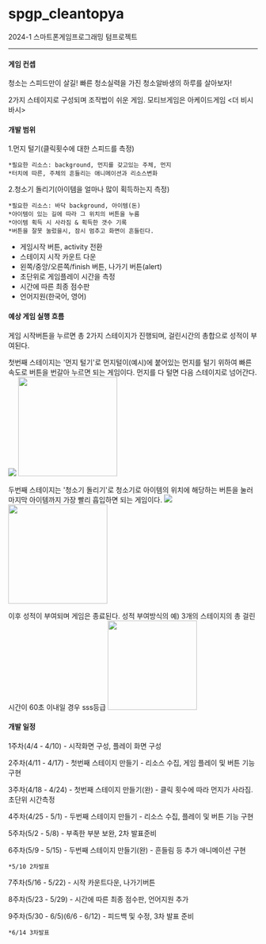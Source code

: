 # spgp_cleantopya
2024-1 스마트폰게임프로그래밍 텀프로젝트

---

#### 게임 컨셉
 청소는 스피드만이 살길! 빠른 청소실력을 가진 청소알바생의 하루를 살아보자!

 2가지 스테이지로 구성되며 조작법이 쉬운 게임. 
 모티브게임은 아케이드게임 <더 비시바시>

#### 개발 범위
 
 1.먼지 털기(클릭횟수에 대한 스피드를 측정)
    
    *필요한 리소스: background, 먼지를 갖고있는 주체, 먼지
    *터치에 따른, 주체의 흔들리는 애니메이션과 리소스변화

 2.청소기 돌리기(아이템을 얼마나 많이 획득하는지 측정)
    
    *필요한 리소스: 바닥 background, 아이템(돈)
    *아이템이 있는 길에 따라 그 위치의 버튼을 누름
    *아이템 획득 시 사라짐 & 획득한 갯수 기록
    *버튼을 잘못 눌렀을시, 잠시 멈추고 화면이 흔들린다.

 
 * 게임시작 버튼, activity 전환
 * 스테이지 시작 카운트 다운
 * 왼쪽/중앙/오른쪽/finish 버튼, 나가기 버튼(alert)
 * 초단위로 게임플레이 시간을 측정
 * 시간에 따른 최종 점수판
 * 언어지원(한국어, 영어)


#### 예상 게임 실행 흐름

게임 시작버튼을 누르면 총 2가지 스테이지가 진행되며, 걸린시간의 총합으로 성적이 부여된다.

첫번째 스테이지는 '먼지 털기'로 먼지털이(예시)에 붙어있는 먼지를 털기 위하여 빠른 속도로 버튼을 번갈아 누르면 되는 게임이다. 먼지를 다 털면 다음 스테이지로 넘어간다.
![](http://webimage.uniana.com/bishibashi/images/web/bishi/game_01_02.jpg)
<img src = "https://postfiles.pstatic.net/MjAyNDA0MDJfMjU1/MDAxNzEyMDU5MzY4MzYx.YuBYEACXqDC_sjdT6VdR3Gdy4ORPkIGK2tnh2qOYSyQg.7lILFT9dxwOFVnrsUQuiNipRhK-UEaQDwOGHZbqiKA0g.PNG/image.png?type=w773" height = "200">


두번째 스테이지는 '청소기 돌리기'로 청소기로 아이템의 위치에 해당하는 버튼을 눌러 마지막 아이템까지 가장 빨리 흡입하면 되는 게임이다. 
![](http://webimage.uniana.com/bishibashi/images/web/bishi/game_02_05.jpg)
<img src = "https://postfiles.pstatic.net/MjAyNDA0MDJfOTUg/MDAxNzEyMDU5MjY2ODcy._4yNgJfbpQ8DqFM2q1HRLtKaaatC-Qh1u5vlSlC-mPsg.seqWGzk7KB0e1BI6L0NkS2hitBfT43EX3RiKhIMJ4FMg.PNG/image.png?type=w773" height = "200">
   
이후 성적이 부여되며 게임은 종료된다.
성적 부여방식의 예) 3개의 스테이지의 총 걸린시간이 60초 이내일 경우 sss등급
<img src="https://i.ytimg.com/vi/POTp4Mdsg8w/maxresdefault.jpg" height="180">



#### 개발 일정
 1주차(4/4 - 4/10) - 시작화면 구성, 플레이 화면 구성
 
 2주차(4/11 - 4/17) - 첫번째 스테이지 만들기 - 리소스 수집, 게임 플레이 및 버튼 기능 구현

 3주차(4/18 - 4/24) - 첫번째 스테이지 만들기(완) - 클릭 횟수에 따라 먼지가 사라짐. 초단위 시간측정
 
 4주차(4/25 - 5/1) - 두번째 스테이지 만들기 - 리소스 수집, 플레이 및 버튼 기능 구현
 
 5주차(5/2 - 5/8) - 부족한 부분 보완, 2차 발표준비
 
 6주차(5/9 - 5/15) - 두번째 스테이지 만들기(완) - 흔들림 등 추가 애니메이션 구현

    *5/10 2차발표
 7주차(5/16 - 5/22) - 시작 카운트다운, 나가기버튼
 
 8주차(5/23 - 5/29) - 시간에 따른 최종 점수판, 언어지원 추가
 
 9주차(5/30 - 6/5)(6/6 - 6/12)  - 피드백 및 수정, 3차 발표 준비

    *6/14 3차발표
